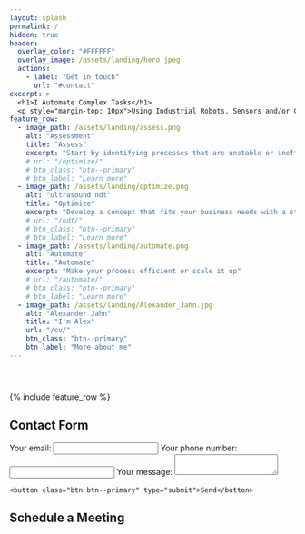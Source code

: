 ```yaml
---
layout: splash
permalink: /
hidden: true
header:
  overlay_color: "#FFFFFF"
  overlay_image: /assets/landing/hero.jpeg
  actions:
    - label: "Get in touch"
      url: "#contact"
excerpt: >
  <h1>I Automate Complex Tasks</h1>
  <p style="margin-top: 10px">Using Industrial Robots, Sensors and/or Custom Software</p>
feature_row:
  - image_path: /assets/landing/assess.png
    alt: "Assessment"
    title: "Assess"
    excerpt: "Start by identifying processes that are unstable or inefficient"
    # url: "/optimize/"
    # btn_class: "btn--primary"
    # btn_label: "Learn more"
  - image_path: /assets/landing/optimize.png
    alt: "ultrasound ndt"
    title: "Optimize"
    excerpt: "Develop a concept that fits your business needs with a strong business case"
    # url: "/ndt/"
    # btn_class: "btn--primary"
    # btn_label: "Learn more"
  - image_path: /assets/landing/automate.png
    alt: "Automate"
    title: "Automate"
    excerpt: "Make your process efficient or scale it up"
    # url: "/automate/"
    # btn_class: "btn--primary"
    # btn_label: "Learn more"
  - image_path: /assets/landing/Alexander_Jahn.jpg
    alt: "Alexander Jahn"
    title: "I'm Alex"
    url: "/cv/"
    btn_class: "btn--primary"
    btn_label: "More about me"
---
```


<header>
  <link rel="stylesheet" href="../assets/css/landing.css" />
</header>
{% include feature_row %}

<div class="container">
  <h2 id="contact">Contact Form</h2>
  <form action="https://formspree.io/f/xnqlggyl" method="POST">
    <label>
      Your email:
      <input type="email" name="_replyto" />
    </label>
    <label>
      Your phone number:
      <input type="text" name="telehone" />
    </label>
    <label>
      Your message:
      <textarea name="message"></textarea>
    </label>

    <button class="btn btn--primary" type="submit">Send</button>

  </form>
</div>
<div class="container">
  <h2 id="contact">Schedule a Meeting</h2>
  <div class="calendly-inline-widget" data-url="https://calendly.com/jahn-alexander/15min" style="width:100%;height:700px;"></div>
  <script type="text/javascript" src="https://assets.calendly.com/assets/external/widget.js" async></script>
</div>
